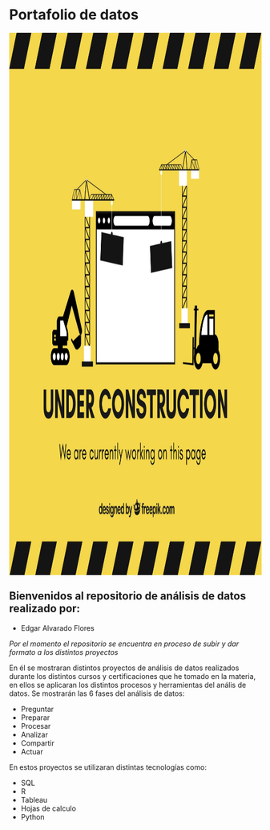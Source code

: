# Portafolio de datos


<img src="Images/underconstruction.jpg" align="center" height="1080" width="1080">

## Bienvenidos al repositorio de análisis de datos realizado por:
- Edgar Alvarado Flores

*Por el momento el repositorio se encuentra en proceso de subir y dar formato a los distintos proyectos*

En él se mostraran distintos proyectos de análisis de datos realizados durante los distintos cursos y certificaciones que he tomado en la materia, en ellos se aplicaran los distintos procesos y herramientas del anális de datos.
Se mostrarán las 6 fases del análisis de datos:
- Preguntar
- Preparar
- Procesar
- Analizar
- Compartir
- Actuar

En estos proyectos se utilizaran distintas tecnologías como:
- SQL
- R
- Tableau
- Hojas de calculo
- Python


